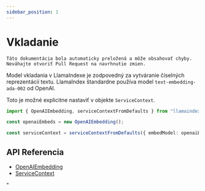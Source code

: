 ```yaml
---
sidebar_position: 1
---
```


# Vkladanie

`Táto dokumentácia bola automaticky preložená a môže obsahovať chyby. Neváhajte otvoriť Pull Request na navrhnutie zmien.`

Model vkladania v LlamaIndexe je zodpovedný za vytváranie číselných reprezentácií textu. LlamaIndex štandardne používa model `text-embedding-ada-002` od OpenAI.

Toto je možné explicitne nastaviť v objekte `ServiceContext`.

```typescript
import { OpenAIEmbedding, serviceContextFromDefaults } from "llamaindex";

const openaiEmbeds = new OpenAIEmbedding();

const serviceContext = serviceContextFromDefaults({ embedModel: openaiEmbeds });
```

## API Referencia

- [OpenAIEmbedding](../../api/classes/OpenAIEmbedding.md)
- [ServiceContext](../../api/interfaces/ServiceContext.md)

"
